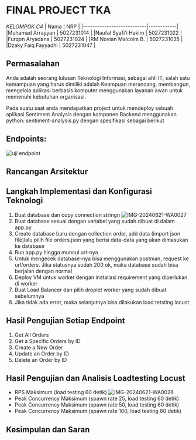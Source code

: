 # FINAL PROJECT TKA

*KELOMPOK C4*
| Nama | NRP |
|---------------------------|------------|
|Muhamad Arrayyan | 5027231014 |
|Naufal Syafi'i Hakim | 5027231022 |
|Furqon Aryadana | 5027231024 |
|RM Novian Malcolm B. | 5027231035 |
|Dzaky Faiq Fayyadhi | 5027231047 |

## Permasalahan 
Anda adalah seorang lulusan Teknologi Informasi, sebagai ahli IT, salah satu kemampuan yang harus dimiliki adalah Keampuan merancang, membangun, mengelola aplikasi berbasis komputer menggunakan layanan awan untuk memenuhi kebutuhan organisasi.

Pada suatu saat anda mendapatkan project untuk mendeploy sebuah aplikasi Sentiment Analysis dengan komponen Backend menggunakan python: sentiment-analysis.py dengan spesifikasi sebagai berikut

## Endpoints:
![uji endpoint](https://github.com/Satsujinki99/FP_TKA-C4/assets/151041878/443e26a7-efea-4448-8628-b4cd676c3ccc)


## Rancangan Arsitektur
## Langkah Implementasi dan Konfigurasi Teknologi
1. Buat database dan copy connection stringn
   ![IMG-20240621-WA0027](https://github.com/Satsujinki99/FP_TKA-C4/assets/151041878/2f0762c0-bd56-43ee-938e-19c96a63a113)
3. Buat database sesuai dengan variabel yang sudah dibuat di dalam app.py
4. Create database baru dengan collection order, add data (import json file)lalu pilih file orders.json yang berisi data-data yang akan dimasukan ke database
5. Run app.py hingga muncul url-nya
6. Untuk mengecek database-nya bisa menggunakan postman, request ke url/orders. Jika statusnya sudah 200 ok, maka database sudah bisa berjalan dengan normal
7. Deploy VM untuk worker dengan installasi requirement yang diperlukan di worker
8. Buat Load Balancer dan pilih droplet worker yang sudah dibuat sebelumnya
9. Jika tidak ada error, maka selanjutnya bisa dilakukan load tetsting locust
   
## Hasil Pengujian Setiap Endpoint
1. Get All Orders
2. Get a Specific Orders by ID
3. Create a New Order
4. Update an Order by ID
5. Delete an Order by ID

## Hasil Pengujian dan Analisis Loadtesting Locust
- RPS Maksimum (load testing 60 detik)
  ![IMG-20240621-WA0026](https://github.com/Satsujinki99/FP_TKA-C4/assets/151041878/d832470c-b28d-4560-9161-09ebe22086ca)
- Peak Concurrency Maksimum (spawn rate 25, load testing 60 detik)
- Peak Concurrency Maksimum (spawn rate 50, load testing 60 detik)
- Peak Concurrency Maksimum (spawn rate 100, load testing 60 detik)
## Kesimpulan dan Saran
